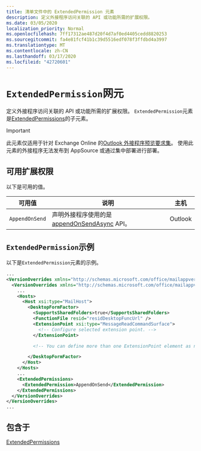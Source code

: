 ```yaml
---
title: 清单文件中的 ExtendedPermission 元素
description: 定义外接程序访问关联的 API 或功能所需的扩展权限。
ms.date: 03/05/2020
localization_priority: Normal
ms.openlocfilehash: 7ff17312ae487d20f4d7af0ed4405cedd8820253
ms.sourcegitcommit: fa4e81fcf41b1c39d5516edf078f3ffdbd4a3997
ms.translationtype: MT
ms.contentlocale: zh-CN
ms.lasthandoff: 03/17/2020
ms.locfileid: "42720601"
---
```

# <a name="extendedpermission-element"></a>`ExtendedPermission`网元

定义外接程序访问关联的 API 或功能所需的扩展权限。 `ExtendedPermission`元素是[ExtendedPermissions](extendedpermissions.md)的子元素。

> [!IMPORTANT]
> 此元素仅适用于针对 Exchange Online 的[Outlook 外接程序预览要求集](../objectmodel/preview-requirement-set/outlook-requirement-set-preview.md)。 使用此元素的外接程序无法发布到 AppSource 或通过集中部署进行部署。

## <a name="available-extended-permissions"></a>可用扩展权限

以下是可用的值。

|可用值|说明|主机|
|---|---|---|
|`AppendOnSend`|声明外接程序使用的是[appendOnSendAsync](/javascript/api/outlook/office.body?view=outlook-js-preview#appendonsendasync-data--options--callback-) API。|Outlook|

## <a name="extendedpermission-example"></a>`ExtendedPermission`示例

以下是`ExtendedPermission`元素的示例。

```XML
...
<VersionOverrides xmlns="http://schemas.microsoft.com/office/mailappversionoverrides" xsi:type="VersionOverridesV1_0">
  <VersionOverrides xmlns="http://schemas.microsoft.com/office/mailappversionoverrides/1.1" xsi:type="VersionOverridesV1_1">
    ...
    <Hosts>
      <Host xsi:type="MailHost">
        <DesktopFormFactor>
          <SupportsSharedFolders>true</SupportsSharedFolders>
          <FunctionFile resid="residDesktopFuncUrl" />
          <ExtensionPoint xsi:type="MessageReadCommandSurface">
            <!-- Configure selected extension point. -->
          </ExtensionPoint>

          <!-- You can define more than one ExtensionPoint element as needed. -->

        </DesktopFormFactor>
      </Host>
    </Hosts>
    ...
    <ExtendedPermissions>
      <ExtendedPermission>AppendOnSend</ExtendedPermission>
    </ExtendedPermissions>
  </VersionOverrides>
</VersionOverrides>
...
```

## <a name="contained-in"></a>包含于

[ExtendedPermissions](extendedpermissions.md)
